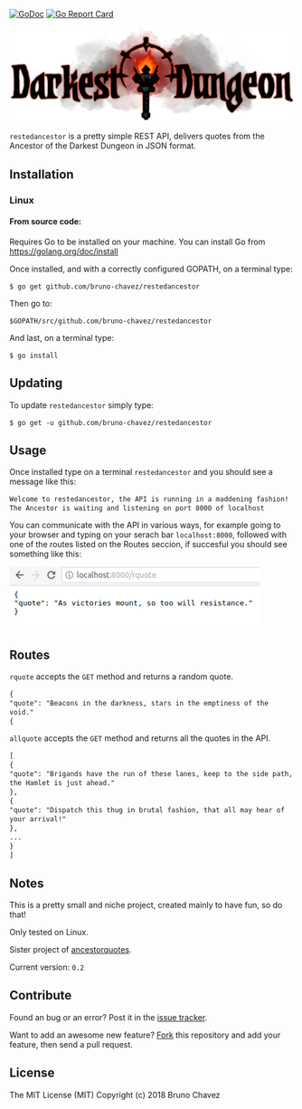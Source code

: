 [![GoDoc](https://godoc.org/github.com/bruno-chavez/restedancestor?status.svg)](https://godoc.org/github.com/bruno-chavez/restedancestor)
[![Go Report Card](https://goreportcard.com/badge/github.com/bruno-chavez/restedancestor)](https://goreportcard.com/report/github.com/bruno-chavez/restedancestor)

![Torch](assets/images/dd.png)

`restedancestor` is a pretty simple REST API, delivers quotes from the Ancestor of the Darkest Dungeon in JSON format.

## Installation

### Linux

#### From source code:

Requires Go to be installed on your machine. You can install Go from
https://golang.org/doc/install

Once installed, and with a correctly configured GOPATH, on a terminal type:

```
$ go get github.com/bruno-chavez/restedancestor
```

Then go to:

```
$GOPATH/src/github.com/bruno-chavez/restedancestor
```

And last, on a terminal type:

```
$ go install
```

## Updating

To update `restedancestor` simply type:

```
$ go get -u github.com/bruno-chavez/restedancestor
```

## Usage

Once installed type on a terminal `restedancestor` and you should see a message like this:

```
Welcome to restedancestor, the API is running in a maddening fashion!
The Ancestor is waiting and listening on port 8000 of localhost
```

You can communicate with the API in various ways, for example going to your browser and typing on your serach bar `localhost:8000`, followed with one of the routes listed on the Routes seccion, if succesful you should see something like this:

![browser image](assets/images/browserImage.png)

## Routes

`rquote` accepts the `GET` method and returns a random quote.

```
{
"quote": "Beacons in the darkness, stars in the emptiness of the void."
{
```

`allquote` accepts the `GET` method and returns all the quotes in the API.

```
[
{
"quote": "Brigands have the run of these lanes, keep to the side path, the Hamlet is just ahead."
},
{
"quote": "Dispatch this thug in brutal fashion, that all may hear of your arrival!"
},
...
}
]
```

## Notes

This is a pretty small and niche project, created mainly to have fun,
so do that!

Only tested on Linux.

Sister project of [ancestorquotes](https://github.com/bruno-chavez/ancestorquotes).

Current version: `0.2`

## Contribute

Found an bug or an error? Post it in the [issue tracker](https://github.com/bruno-chavez/ancestorquotes/issues).

Want to add an awesome new feature? [Fork](https://github.com/bruno-chavez/ancestorquotes/fork) this repository and add your feature, then send a pull request.

## License
The MIT License (MIT)
Copyright (c) 2018 Bruno Chavez
